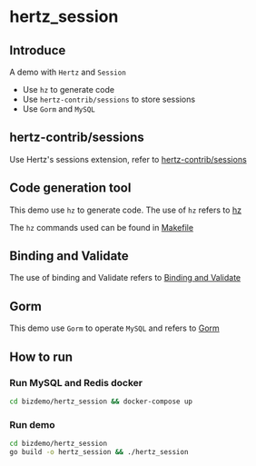 # hertz_session

## Introduce

A demo with `Hertz` and `Session`

- Use `hz` to generate code
- Use `hertz-contrib/sessions` to store sessions
- Use `Gorm` and `MySQL`

## hertz-contrib/sessions

Use Hertz's sessions extension, refer to [hertz-contrib/sessions](https://github.com/hertz-contrib/sessions)

## Code generation tool

This demo use `hz` to generate code. The use of `hz` refers to [hz](https://www.cloudwego.io/docs/hertz/tutorials/toolkit/toolkit/)

The `hz` commands used can be found in [Makefile](Makefile)

## Binding and Validate

The use of binding and Validate refers
to [Binding and Validate](https://www.cloudwego.io/docs/hertz/tutorials/basic-feature/binding-and-validate/)

## Gorm

This demo use `Gorm` to operate `MySQL` and refers to [Gorm](https://gorm.io/)

## How to run

### Run MySQL and Redis docker

```bash
cd bizdemo/hertz_session && docker-compose up
```

### Run demo

```bash
cd bizdemo/hertz_session
go build -o hertz_session && ./hertz_session
```